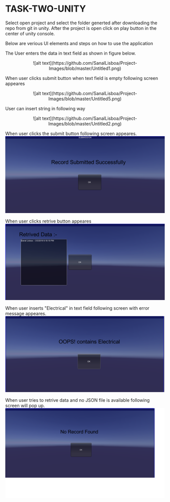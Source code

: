 # TASK-TWO-UNITY

Select open project and select the folder generted after downloading the repo from git in unity.
After the project is open click on play button in the center of unity console.

Below are verious UI elements and steps on how to use the application


The User enters the data in text field as shown in figure below.
<center>![alt text](https://github.com/SanalLisboa/Project-Images/blob/master/Untitled1.png)</center>


When user clicks submit button when text field is empty following screen appeares
<center>![alt text](https://github.com/SanalLisboa/Project-Images/blob/master/Untitled5.png)</center>


User can insert string in following way
<center>![alt text](https://github.com/SanalLisboa/Project-Images/blob/master/Untitled2.png)</center>


When user clicks the submit button following screen appeares.
![alt text](https://github.com/SanalLisboa/Project-Images/blob/master/Untitled3.png)


When user clicks retrive button appeares
![alt text](https://github.com/SanalLisboa/Project-Images/blob/master/Untitled4.png)


When user inserts "Electrical" in text field following screen with error message appeares.
![alt text](https://github.com/SanalLisboa/Project-Images/blob/master/Untitled7.png)

When user tries to retrive data and no JSON file is available following screen will pop up.
![alt text](https://github.com/SanalLisboa/Project-Images/blob/master/Untitled8.png)
